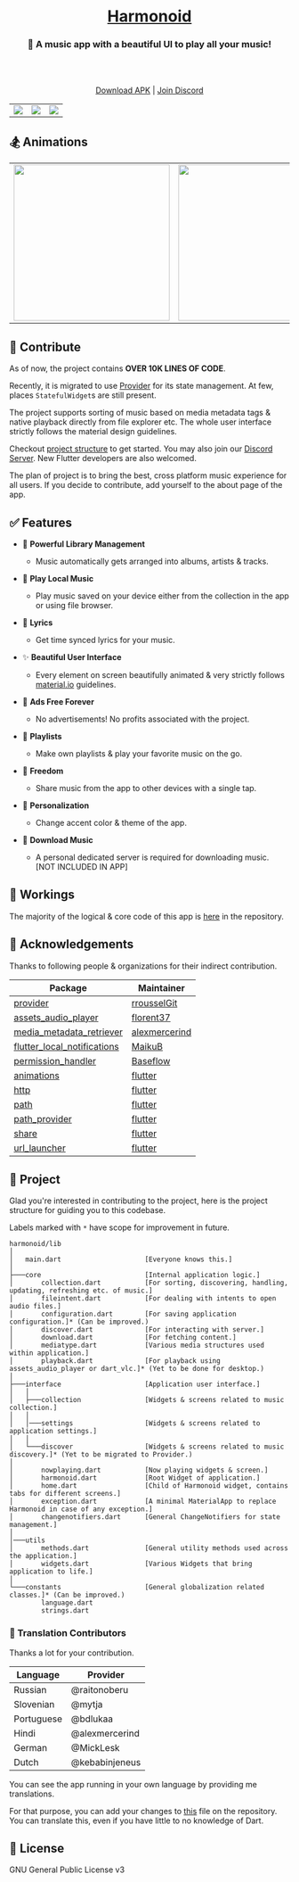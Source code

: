 <h1 align="center"><a href="https://github.com/alexmercerind/harmonoid/">Harmonoid</a></h1>

<h3 align="center">🎵 A music app with a beautiful UI to play all your music!</h3>
<br></br>
<p align="center">
  <a href="https://github.com/harmonoid/harmonoid/releases/download/v0.0.4/harmonoid-v0.0.4.apk">Download APK</a>
   | 
  <a href="https://discord.gg/ZG7Pj9SREG">Join Discord</a>
</p>

<table>
  <tr align="center">
    <td><img src="https://github.com/alexmercerind/harmonoid/blob/assets/collection-album-tab.png?raw=true" /></td>
    <td><img src="https://github.com/alexmercerind/harmonoid/blob/assets/now-playing.png?raw=true" /></td>
    <td><img src="https://github.com/alexmercerind/harmonoid/blob/assets/nested-scroll-view.png?raw=true" /></td>
  </tr>
</table>

## 🏂 Animations

<table>
  <tr align="center">
    <td><img height="280" src="https://github.com/alexmercerind/harmonoid/blob/assets/collection.gif?raw=true" /></td>
    <td><img height="280" src="https://github.com/alexmercerind/harmonoid/blob/assets/now-playing.gif?raw=true" /></td>
  </tr>
</table>

## 🎉 Contribute

As of now, the project contains **OVER 10K LINES OF CODE**.

Recently, it is migrated to use [Provider](https://github.com/rrousselGit/provider) for its state management. At few, places `StatefulWidget`s are still present.

The project supports sorting of music based on media metadata tags & native playback directly from file explorer etc. The whole user interface strictly follows the material design guidelines.

Checkout [project structure](https://github.com/alexmercerind/harmonoid#-project) to get started. You may also join our [Discord Server](https://discord.gg/ZG7Pj9SREG). New Flutter developers are also welcomed.

The plan of project is to bring the best, cross platform music experience for all users. If you decide to contribute, add yourself to the about page of the app.

## ✅ Features

- 🎵 **Powerful Library Management**
  - Music automatically gets arranged into albums, artists & tracks.
 
- 📱 **Play Local Music**
  - Play music saved on your device either from the collection in the app or using file browser.

- 🎹 **Lyrics**
  - Get time synced lyrics for your music.

- ✨ **Beautiful User Interface**
  - Every element on screen beautifully animated & very strictly follows [material.io](https://material.io) guidelines. 

- 💜 **Ads Free Forever**
  - No advertisements! No profits associated with the project.
  
- 📑 **Playlists**
  - Make own playlists & play your favorite music on the go.
  
- 🎄 **Freedom**
  - Share music from the app to other devices with a single tap.

- 🌈 **Personalization**
  - Change accent color & theme of the app.

- 💾 **Download Music**
  - A personal dedicated server is required for downloading music. [NOT INCLUDED IN APP]

## 📖 Workings

The majority of the logical & core code of this app is [here](https://github.com/alexmercerind/harmonoid/tree/master/lib/core) in the repository.

## 💙 Acknowledgements

Thanks to following people & organizations for their indirect contribution.

|Package                                                                              |Maintainer                                              |
|-------------------------------------------------------------------------------------|--------------------------------------------------------|
|[provider](https://github.com/rrousselGit/provider)                                  |[rrousselGit](https://github.com/rrousselGit)           |
|[assets_audio_player](https://github.com/florent37/Flutter-AssetsAudioPlayer)        |[florent37](https://github.com/florent37)               |
|[media_metadata_retriever](https://github.com/alexmercerind/media_metadata_retriever)|[alexmercerind](https://github.com/alexmercerind)       |
|[flutter_local_notifications](https://github.com/MaikuB/flutter_local_notifications) |[MaikuB](https://github.com/MaikuB)                     |
|[permission_handler](https://github.com/Baseflow/flutter-permission-handler)         |[Baseflow](https://github.com/Baseflow)                 |
|[animations](https://pub.dev/packages/animations)                                    |[flutter](https://github.com/flutter)                   |
|[http](https://pub.dev/packages/http)                                                |[flutter](https://github.com/flutter)                   |
|[path](https://pub.dev/packages/path)                                                |[flutter](https://github.com/flutter)                   |
|[path_provider](https://pub.dev/packages/path_provider)                              |[flutter](https://github.com/flutter)                   |
|[share](https://pub.dev/packages/share)                                              |[flutter](https://github.com/flutter)                   |
|[url_launcher](https://pub.dev/packages/url_launcher)                                |[flutter](https://github.com/flutter)                   |

## 🔎 Project

Glad you're interested in contributing to the project, here is the project structure for guiding you to this codebase.

Labels marked with `*` have scope for improvement in future.

```
harmonoid/lib
│
│   main.dart                     [Everyone knows this.]
│
├───core                          [Internal application logic.]
│       collection.dart           [For sorting, discovering, handling, updating, refreshing etc. of music.]
│       fileintent.dart           [For dealing with intents to open audio files.]
│       configuration.dart        [For saving application configuration.]* (Can be improved.)
│       discover.dart             [For interacting with server.]
│       download.dart             [For fetching content.]
│       mediatype.dart            [Various media structures used within application.]
│       playback.dart             [For playback using assets_audio_player or dart_vlc.]* (Yet to be done for desktop.)
│
├───interface                     [Application user interface.]
│   │
│   ├───collection                [Widgets & screens related to music collection.]
│   │
│   │───settings                  [Widgets & screens related to application settings.]
│   │
│   └───discover                  [Widgets & screens related to music discovery.]* (Yet to be migrated to Provider.)
│    
│       nowplaying.dart           [Now playing widgets & screen.]
│       harmonoid.dart            [Root Widget of application.]
│       home.dart                 [Child of Harmonoid widget, contains tabs for different screens.]
│       exception.dart            [A minimal MaterialApp to replace Harmonoid in case of any exception.]
│       changenotifiers.dart      [General ChangeNotifiers for state management.]
│
│───utils
│       methods.dart              [General utility methods used across the application.]
│       widgets.dart              [Various Widgets that bring application to life.]
│
└───constants                     [General globalization related classes.]* (Can be improved.)
        language.dart
        strings.dart
```


### 💙 Translation Contributors

Thanks a lot for your contribution.

|Language       |Provider       |
|---------------|---------------|
|Russian        |@raitonoberu   |
|Slovenian      |@mytja         |
|Portuguese     |@bdlukaa       |
|Hindi          |@alexmercerind |
|German         |@MickLesk      |
|Dutch          |@kebabinjeneus |

You can see the app running in your own language by providing me translations.

For that purpose, you can add your changes to [this](https://github.com/alexmercerind/harmonoid/blob/master/lib/constants/language.dart) file on the repository.
You can translate this, even if you have little to no knowledge of Dart.

## 📄 License

GNU General Public License v3

